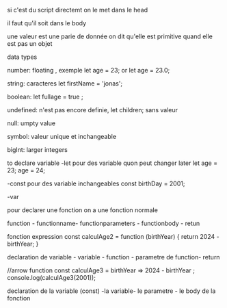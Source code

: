 si c'est du script directemt on le met dans le head 



<!-- <script src="jsfile.js"></script> -->
il faut qu'il soit dans le body 


une valeur  est une parie de donnée
on dit qu'elle est primitive quand elle est pas un objet 

data types

number: floating , exemple let age = 23; or let age = 23.0;


string: caracteres let firstName = 'jonas';

boolean: let fullage = true ;

undefined: n'est pas encore definie, let children; 
sans valeur

null:  umpty value

symbol: valeur unique et inchangeable 

bigInt: larger integers


 

 to declare variable 
 -let pour des variable quon peut changer later 
 let age = 23;
 age = 24;


-const pour des variable inchangeables
const birthDay = 2001;


-var 


pour declarer une fonction 
on a 
une fonction normale 
<!-- function fruitProcessor(apples, oranges)
{
    let juice = `juice with ${apples} apples and ${oranges} oranges.`
;
return juice;
} -->

function - functionname- functionparameters - functionbody - retun 


fonction expression
const calculAge2 = function (birthYear) {
    return 2024 - birthYear;
}

declaration de variable - variable - function - parametre de function- return


//arrow function
const calculAge3 = birthYear => 2024 -  birthYear ;
console.log(calculAge3(2001));

declaration de la variable (const) -la variable- le parametre - le body de la fonction 




